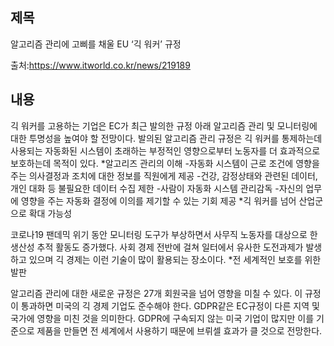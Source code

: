 ## 제목
알고리즘 관리에 고삐를 채울 EU ‘긱 워커’ 규정

출처:<https://www.itworld.co.kr/news/219189>
## 내용
긱 워커를 고용하는 기업은 EC가 최근 발의한 규정 아래 알고리즘 관리 및 모니터링에 대한 투명성을 높여야 할 전망이다. 발의된 알고리즘 
관리 규정은 긱 워커를 통제하는데 사용되는 자동화된 시스템이 초래하는 부정적인 영향으로부터 노동자를 더 효과적으로 보호하는데 목적이 
있다.
*알고리즈 관리의 이해
  -자동화 시스템이 근로 조건에 영향을 주는 의사결정과 조치에 대한 정보를 직원에게 제공
  -건강, 감정상태와 관련된 데이터, 개인 대화 등 불필요한 데이터 수집 제한
  -사람이 자동화 시스템 관리감독
  -자신의 업무에 영향을 주는 자동화 결정에 이의를 제기할 수 있는 기회 제공
*긱 워커를 넘어 산업군으로 확대 가능성

 코로나19 팬데믹 위기 동안 모니터링 도구가 부상하면서 사무직 노동자를 대상으로 한 생산성 추적 활동도 증가했다. 사회 경제 전반에 
 걸쳐 일터에서 유사한 도전과제가 발생하고 있으며 긱 경제는 이런 기술이 많이 활용되는 장소이다.
*전 세계적인 보호를 위한 발판

 알고리즘 관리에 대한 새로운 규정은 27개 회원국을 넘어 영향을 미칠 수 있다. 이 규정이 통과하면 미국의 긱 경제 기업도 준수해야 
 한다. GDPR같은 EC규정이 다른 지역 및 국가에 영향을 미친 것을 의미한다. GDPR에 구속되지 않는 미국 기업이 많지만 이를 기준으로 
 제품을 만들면 전 세계에서 사용하기 때문에 브뤼셀 효과가 클 것으로 전망한다.

